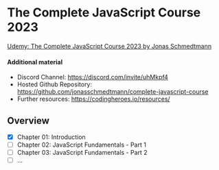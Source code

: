 # The Complete JavaScript Course 2023

[Udemy: The Complete JavaScript Course 2023 by Jonas Schmedtmann](https://www.udemy.com/course/the-complete-javascript-course/)

#### Additional material
- Discord Channel: https://discord.com/invite/uhMkpf4
- Hosted Github Repository: https://github.com/jonasschmedtmann/complete-javascript-course
- Further resources: https://codingheroes.io/resources/

## Overview
- [x] Chapter 01: Introduction
- [ ] Chapter 02: JavaScript Fundamentals - Part 1
- [ ] Chapter 03: JavaScript Fundamentals - Part 2
- [ ] ...
